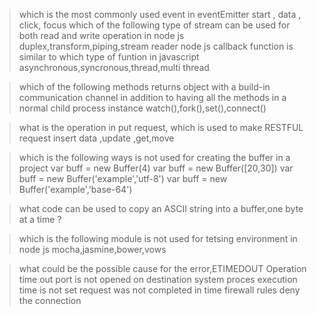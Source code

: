 >which is the most commonly used event in  eventEmitter
start , data , click, focus
>which of the following type of stream can be used for both read and write operation in node js
duplex,transform,piping,stream reader
>node js callback function is similar to which type of funtion in javascript
asynchronous,syncronous,thread,multi thread

>which of the following methods returns object with a build-in communication channel in addition to having all the methods
in a normal child process instance
watch(),fork(),set(),connect()

>what is the operation in put request, which is used to make RESTFUL request
insert data ,update ,get,move

>which is the following ways is not used for creating the buffer in a project
var buff = new Buffer(4)
var buff = new Buffer([20,30])
var buff = new Buffer('example','utf-8')
var buff = new Buffer('example','base-64')

>what code can be used to copy an ASCII string into a buffer,one byte at a time ?

>which is the following module is not used for tetsing environment in node js
mocha,jasmine,bower,vows

>what could be the possible cause for the error,ETIMEDOUT Operation time out
port is not opened on destination system
proces execution time is not set
request was not completed in time
firewall rules deny the connection

